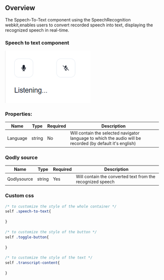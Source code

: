 ## Overview

The Sppech-To-Text component using the SpeechRecognition webkit,enables users to convert recorded speech into text, displaying the recognized speech in real-time.

### Speech to text component

![alt text](public/SpeechToText.png)


### Properties:

| Name        | Type             | Required | Description                                                               |
| ----------- | ---------------- | -------- | ------------------------------------------------------------------------- |
| Language | string | No      | Will contain the selected navigator language to which the audio will be recorded (by default it's english) |

### Qodly source

| Name        | Type             | Required | Description                                                               |
| ----------- | ---------------- | -------- | ------------------------------------------------------------------------- |
| Qodlysource | string | Yes      | Will contain the converted text from the recognized speech |

### Custom css

```css
/* to customize the style of the whole container */
self .speech-to-text{
	
}

/* to customize the style of the button */
self .toggle-button{
	
}

/* to customize the style of the text */
self .transcript-content{
	
}
```
